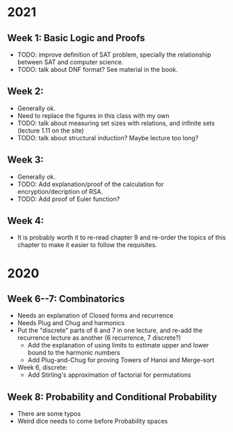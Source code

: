 # 2021
## Week 1: Basic Logic and Proofs
- TODO: improve definition of SAT problem, specially the relationship
  between SAT and computer science.
- TODO: talk about DNF format? See material in the book.

## Week 2:
- Generally ok.
- Need to replace the figures in this class with my own
- TODO: talk about measuring set sizes with relations, and infinite sets
  (lecture 1.11 on the site)
- TODO: talk about structural induction? Maybe lecture too long?

## Week 3:
- Generally ok.
- TODO: Add explanation/proof of the calculation for encryption/decription of RSA.
- TODO: Add proof of Euler function?

## Week 4:
- It is probably worth it to re-read chapter 9 and re-order the topics of this chapter to make it easier to follow the requisites.

# 2020


## Week 6--7: Combinatorics
- Needs an explanation of Closed forms and recurrence
- Needs Plug and Chug and harmonics
- Put the "discrete" parts of 6 and 7 in one lecture, and re-add the recurrence lecture as another
  (6 recurrence, 7 discrete?)
	- Add the explanation of using limits to estimate upper and lower
	  bound to the harmonic numbers
	- Add Plug-and-Chug for proving Towers of Hanoi and Merge-sort
- Week 6, discrete:
	- Add Stirling's approximation of factorial for permutations

## Week 8: Probability and Conditional Probability
- There are some typos
- Weird dice needs to come before Probability spaces
